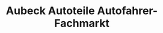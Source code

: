 ---
title: "Aubeck Autoteile Autofahrer-Fachmarkt"
url: /forchheim/aubeck-autoteile-autofahrer-fachmarkt/
shop: Autoteile
---